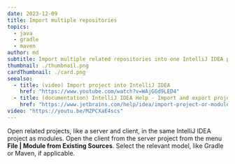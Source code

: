 ```yaml
---
date: 2023-12-09
title: Import multiple repositories
topics:
  - java
  - gradle
  - maven
author: md
subtitle: Import multiple related repositories into one IntelliJ IDEA project
thumbnail: ./thumbnail.png
cardThumbnail: ./card.png
seealso:
  - title: (video) Import project into IntelliJ IDEA
    href: "https://www.youtube.com/watch?v=WAjGGd9LED4"
  - title: (documentation) IntelliJ IDEA Help - Import and export projects
    href: "https://www.jetbrains.com/help/idea/import-project-or-module-wizard.html"
video: "https://youtu.be/MZPCXaE4scs"
---
```


Open related projects, like a server and client, in the same IntelliJ IDEA project as modules. Open the client from the server project from the menu **File | Module from Existing Sources**. Select the relevant model, like Gradle or Maven, if applicable.
